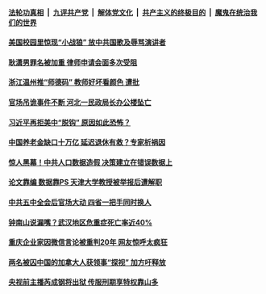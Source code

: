 

####  [法轮功真相](../../../../basic/blob/master/README.md?t=11220431) &nbsp;|&nbsp; [九评共产党](../../../../9ping.md/blob/master/README.md?t=11220431) &nbsp;|&nbsp; [解体党文化](../../../../jtdwh.md/blob/master/README.md?t=11220431)  &nbsp;|&nbsp; [共产主义的终极目的](../../../../gczydzjmd.md/blob/master/README.md?t=11220431) &nbsp;|&nbsp; [魔鬼在统治我们的世界](../../../../mgztzwmdsj.md/blob/master/README.md?t=11220431) 

#### [美国校园里惊现“小战狼”  放中共国歌及辱骂演讲者](../pages/soh5/445303.md?t=11220431) 
#### [耿潇男罪名被加重  律师申请会面多次受阻](../pages/soh5/445270.md?t=11220431) 
#### [浙江温州推“师德码”  教师好坏看颜色 遭批](../pages/soh5/445243.md?t=11220431) 
#### [官场吊诡事件不断 河北一民政局长办公楼坠亡](../pages/soh5/445246.md?t=11220431) 
#### [习近平再拒美中“脱钩” 原因如此恐怖？](../pages/soh5/445228.md?t=11220431) 
#### [中国养老金缺口十万亿 延迟退休有救？专家析祸因](../pages/soh5/445195.md?t=11220431) 
#### [惊人黑幕！中共人口数据造假 决策建立在错误数据上](../pages/soh5/445018.md?t=11220431) 
#### [论文靠编 数据靠PS 天津大学教授被举报后遭解职](../pages/soh5/444991.md?t=11220431) 
#### [中共五中全会后官场大动 四省一把手同时换人](../pages/soh5/444997.md?t=11220431) 
#### [钟南山说漏嘴？武汉地区危重症死亡率近40%](../pages/soh5/444994.md?t=11220431) 
#### [重庆企业家因微信言论被重判20年 网友惊呼太疯狂](../pages/soh5/444976.md?t=11220431) 
#### [两名被囚中国的加拿大人获领事“探视”  加方吁释放](../pages/soh5/444946.md?t=11220431) 
#### [央视前主播芮成钢将出狱 传服刑期享特权靠山多](../pages/soh5/444937.md?t=11220431) 
